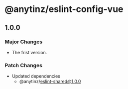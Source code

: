 # @anytinz/eslint-config-vue

## 1.0.0

### Major Changes

- The frist version.

### Patch Changes

- Updated dependencies
  - @anytinz/eslint-shared@1.0.0
